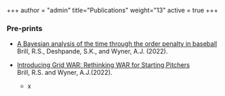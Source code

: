 +++
author = "admin"
title="Publications"
weight="13"
active = true
+++

<!-- 
### Pre-prints & Working Papers
-->

### Pre-prints

* [A Bayesian analysis of the time through the order penalty in baseball](https://arxiv.org/abs/2210.06724)      
Brill, R.S., Deshpande, S.K., and Wyner, A.J. (2022). 

* [Introducing Grid WAR: Rethinking WAR for Starting Pitchers](https://arxiv.org/abs/2209.07274)      
Brill, R.S. and Wyner, A.J.(2022). 

    * x

